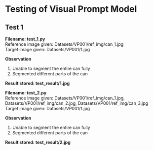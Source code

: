 # Testing of Visual Prompt Model
## Test 1

**Filename: test_1.py**
<br />
Reference image given: Datasets/VP001/ref_img/can_1.jpg
<br />
Target image given: Datasets/VP001/1.jpg

**Observation**
1. Unable to segment the entire can fully
2. Segmented different parts of the can

**Result stored: test_result/1.jpg**

**Filename: test_2.py**
<br />
Reference image given: Datasets/VP001/ref_img/can_1.jpg, Datasets/VP001/ref_img/can_2.jpg, Datasets/VP001/ref_img/can_3.jpg
<br />
Target image given: Datasets/VP001/1.jpg

**Observation**
1. Unable to segment the entire can fully
2. Segmented different parts of the can

**Result stored: test_result/2.jpg**

